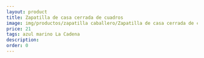 ```yaml
---
layout: product
title: Zapatilla de casa cerrada de cuadros
image: img/productos/zapatilla caballero/Zapatilla de casa cerrada de cuadros=21=azul marino La Cadena.webp
price: 21
tags: azul marino La Cadena
description: 
order: 0
---
```

